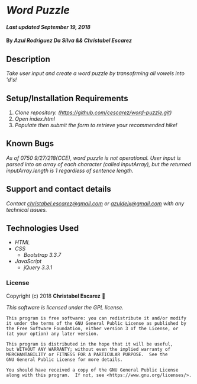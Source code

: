 # _Word Puzzle_

#### _Last updated September 19, 2018_

#### By _**Azul Rodriguez Da Silva && Christabel Escarez**_

## Description

_Take user input and create a word puzzle by transofrming all vowels into 'd's!_

## Setup/Installation Requirements

1. _Clone repository. (https://github.com/cescarez/word-puzzle.git)_
2. _Open index.html_
3. _Populate then submit the form to retrieve your recommended hike!_


## Known Bugs

_As of 0750 9/27/218(CCE), word puzzle is not operational. User input is parsed into an array of each character (called inputArray), but the returned inputArray.length is 1 regardless of sentence length._

## Support and contact details

_Contact christabel.escarez@gmail.com or azuldejx@gmail.com with any technical issues._

## Technologies Used

* _HTML_
* _CSS_
  * _Bootstrap 3.3.7_
* _JavaScript_
  * _jQuery 3.3.1_

### License

Copyright (c) 2018 **Christabel Escarez** :dog:

*This software is licensed under the GPL license.*

    This program is free software: you can redistribute it and/or modify
    it under the terms of the GNU General Public License as published by
    the Free Software Foundation, either version 3 of the License, or
    (at your option) any later version.

    This program is distributed in the hope that it will be useful,
    but WITHOUT ANY WARRANTY; without even the implied warranty of
    MERCHANTABILITY or FITNESS FOR A PARTICULAR PURPOSE.  See the
    GNU General Public License for more details.

    You should have received a copy of the GNU General Public License
    along with this program.  If not, see <https://www.gnu.org/licenses/>.
